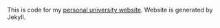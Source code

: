 This is code for my [personal university website](http://alicemservais.eu). Website is generated by Jekyll.
